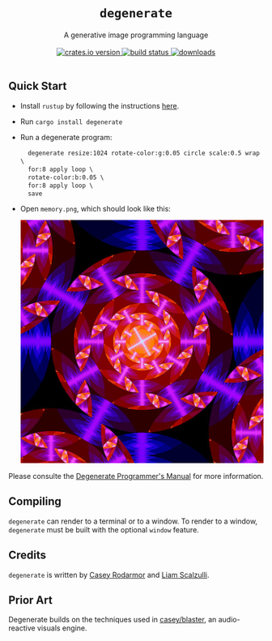 <h1 align="center"><code>degenerate</code></h1>
<div align="center">A generative image programming language</div>
<br>
<div align="center">
  <a href="https://crates.io/crates/degenerate">
    <img src="https://img.shields.io/crates/v/degenerate.svg" alt="crates.io version">
  </a>
  <a href="https://github.com/casey/degenerate/actions">
    <img src="https://github.com/casey/degenerate/workflows/Build/badge.svg" alt="build status">
  </a>
  <a href="https://github.com/casey/degenerate/releases">
    <img src="https://img.shields.io/github/downloads/casey/degenerate/total.svg" alt="downloads">
  </a>
</div>
<br>

## Quick Start

- Install `rustup` by following the instructions [here](https://rustup.rs/).
- Run `cargo install degenerate`
- Run a degenerate program:
  ```
    degenerate resize:1024 rotate-color:g:0.05 circle scale:0.5 wrap \
    for:8 apply loop \
    rotate-color:b:0.05 \
    for:8 apply loop \
    save
  ```
- Open `memory.png`, which should look like this:

  ![gorgeous example image](example.jpg)

Please consulte the
[Degenerate Programmer's Manual](https://degenerate.computer/man) for more
information.

## Compiling

`degenerate` can render to a terminal or to a window. To render to a window,
`degenerate` must be built with the optional `window` feature.

## Credits

`degenerate` is written by [Casey Rodarmor](https://rodarmor.com) and
[Liam Scalzulli](https://liam.rs).

## Prior Art

Degenerate builds on the techniques used in
[casey/blaster](https://github.com/casey/blaster), an audio-reactive visuals
engine.

